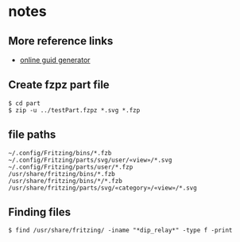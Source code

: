 # notes

## More reference links
* [online guid generator](https://guidgenerator.com/)

## Create fzpz part file
```
$ cd part
$ zip -u ../testPart.fzpz *.svg *.fzp
```

## file paths
```
~/.config/Fritzing/bins/*.fzb
~/.config/Fritzing/parts/svg/user/«view»/*.svg
~/.config/Fritzing/parts/user/*.fzp
/usr/share/fritzing/bins/*.fzb
/usr/share/fritzing/bins/*/*.fzb
/usr/share/fritzing/parts/svg/«category»/«view»/*.svg
```

## Finding files
```
$ find /usr/share/fritzing/ -iname "*dip_relay*" -type f -print
```
